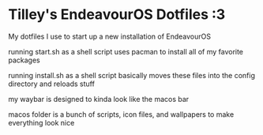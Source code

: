 # Tilley's EndeavourOS Dotfiles :3

My dotfiles I use to start up a new installation of EndeavourOS 

running start.sh as a shell script uses pacman to install all of my favorite packages

running install.sh as a shell script basically moves these files into the config directory and reloads stuff

my waybar is designed to kinda look like the macos bar

macos folder is a bunch of scripts, icon files, and wallpapers to make everything look nice
